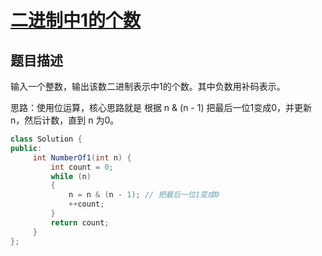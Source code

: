 # [二进制中1的个数](https://www.nowcoder.com/practice/8ee967e43c2c4ec193b040ea7fbb10b8?tpId=13&tqId=11164&tPage=1&rp=1&ru=/ta/coding-interviews&qru=/ta/coding-interviews/question-ranking)

## 题目描述

输入一个整数，输出该数二进制表示中1的个数。其中负数用补码表示。



思路：使用位运算，核心思路就是 根据 n & (n - 1) 把最后一位1变成0，并更新n，然后计数，直到 n 为0。



```java
class Solution {
public:
     int NumberOf1(int n) {
         int count = 0;
         while (n)
         {
             n = n & (n - 1); // 把最后一位1变成0
             ++count;
         }
         return count;
     }
};
```

